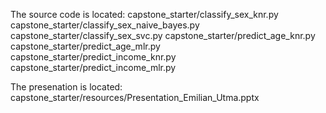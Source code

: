 The source code is located:
capstone_starter/classify_sex_knr.py
capstone_starter/classify_sex_naive_bayes.py
capstone_starter/classify_sex_svc.py
capstone_starter/predict_age_knr.py
capstone_starter/predict_age_mlr.py
capstone_starter/predict_income_knr.py
capstone_starter/predict_income_mlr.py

The presenation is located:
capstone_starter/resources/Presentation_Emilian_Utma.pptx
